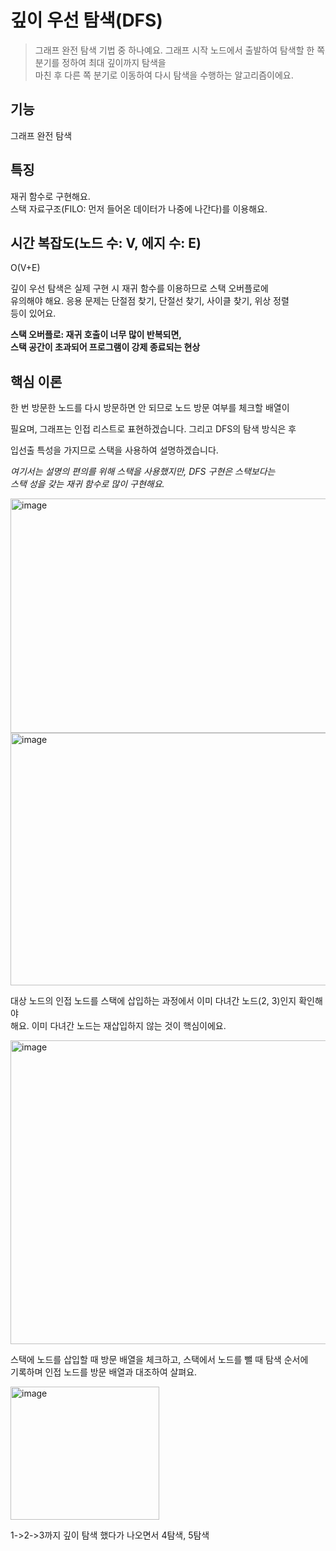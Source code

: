 깊이 우선 탐색(DFS)
==============
> 그래프 완전 탐색 기법 중 하나예요.
> 그래프 시작 노드에서 출발하여 탐색할 한 쪽 분기를 정하여 최대 깊이까지 탐색을  
> 마친 후 다른 쪽 분기로 이동하여 다시 탐색을 수행하는 알고리즘이에요.

기능
-------
그래프 완전 탐색

특징
-------
재귀 함수로 구현해요.  
스택 자료구조(FILO: 먼저 들어온 데이터가 나중에 나간다)를 이용해요.  

시간 복잡도(노드 수: V, 에지 수: E)
---------------------
O(V+E)

깊이 우선 탐색은 실제 구현 시 재귀 함수를 이용하므로 스택 오버플로에  
유의해야 해요. 응용 문제는 단절점 찾기, 단절선 찾기, 사이클 찾기, 위상 정렬  
등이 있어요. 

**스택 오버플로: 재귀 호출이 너무 많이 반복되면,**  
**스택 공간이 초과되어 프로그램이 강제 종료되는 현상**

핵심 이론
--------------
한 번 방문한 노드를 다시 방문하면 안 되므로 노드 방문 여부를 체크할 배열이  

필요며, 그래프는 인접 리스트로 표현하겠습니다. 그리고 DFS의 탐색 방식은 후  

입선출 특성을 가지므로 스택을 사용하여 설명하겠습니다.  

*여기서는 설명의 편의를 위해 스택을 사용했지만, DFS 구현은 스택보다는  
스택 성을 갖는 재귀 함수로 많이 구현해요.*

<img width="1044" height="375" alt="image" src="https://github.com/user-attachments/assets/5e6cc6c8-6019-4036-b10f-e790ef9b4e78" />

<img width="1003" height="404" alt="image" src="https://github.com/user-attachments/assets/d9a4a20e-f3ac-4562-af0d-4aa4826df682" />

대상 노드의 인접 노드를 스택에 삽입하는 과정에서 이미 다녀간 노드(2, 3)인지 확인해야  
해요. 이미 다녀간 노드는 재삽입하지 않는 것이 핵심이에요. 

<img width="1342" height="486" alt="image" src="https://github.com/user-attachments/assets/ed30d141-a855-476c-a452-bd512cf01223" />

스택에 노드를 삽입할 때 방문 배열을 체크하고, 스택에서 노드를 뺄 때 탐색 순서에  
기록하며 인접 노드를 방문 배열과 대조하여 살펴요.  

<img width="238" height="213" alt="image" src="https://github.com/user-attachments/assets/9a70db84-56c5-4fd3-a4ec-ab8dd133eb6d" />

1->2->3까지 깊이 탐색 했다가 나오면서 4탐색, 5탐색
